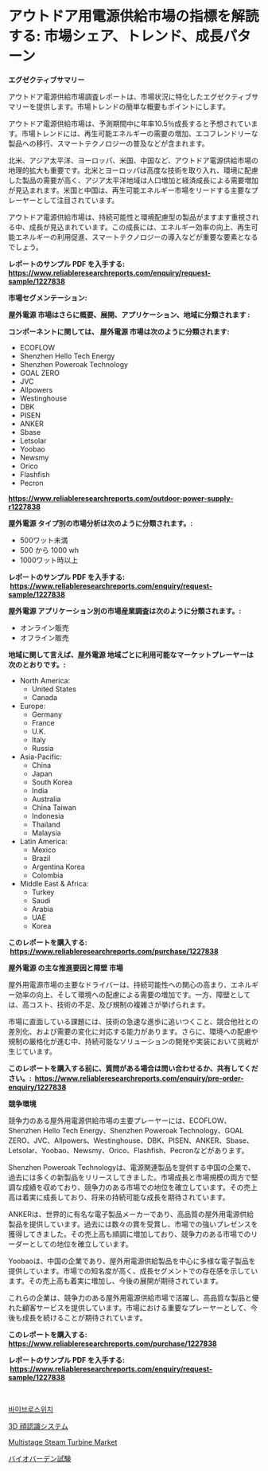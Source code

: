 <p><h1>アウトドア用電源供給市場の指標を解読する: 市場シェア、トレンド、成長パターン</h1></p><p><strong>エグゼクティブサマリー</strong></p>
<p><p>アウトドア電源供給市場調査レポートは、市場状況に特化したエグゼクティブサマリーを提供します。市場トレンドの簡単な概要もポイントにします。</p><p>アウトドア電源供給市場は、予測期間中に年率10.5％成長すると予想されています。市場トレンドには、再生可能エネルギーの需要の増加、エコフレンドリーな製品への移行、スマートテクノロジーの普及などが含まれます。</p><p>北米、アジア太平洋、ヨーロッパ、米国、中国など、アウトドア電源供給市場の地理的拡大も重要です。北米とヨーロッパは高度な技術を取り入れ、環境に配慮した製品の需要が高く、アジア太平洋地域は人口増加と経済成長による需要増加が見込まれます。米国と中国は、再生可能エネルギー市場をリードする主要なプレーヤーとして注目されています。</p><p>アウトドア電源供給市場は、持続可能性と環境配慮型の製品がますます重視される中、成長が見込まれています。この成長には、エネルギー効率の向上、再生可能エネルギーの利用促進、スマートテクノロジーの導入などが重要な要素となるでしょう。</p></p>
<p><strong>レポートのサンプル PDF を入手する: <a href="https://www.reliableresearchreports.com/enquiry/request-sample/1227838">https://www.reliableresearchreports.com/enquiry/request-sample/1227838</a></strong></p>
<p><strong>市場セグメンテーション:</strong></p>
<p><strong> 屋外電源 市場はさらに概要、展開、アプリケーション、地域に分類されます :</strong></p>
<p><strong>コンポーネントに関しては、 屋外電源 市場は次のように分類されます: &nbsp;</strong></p>
<p><ul><li>ECOFLOW</li><li>Shenzhen Hello Tech Energy</li><li>Shenzhen Poweroak Technology</li><li>GOAL ZERO</li><li>JVC</li><li>Allpowers</li><li>Westinghouse</li><li>DBK</li><li>PISEN</li><li>ANKER</li><li>Sbase</li><li>Letsolar</li><li>Yoobao</li><li>Newsmy</li><li>Orico</li><li>Flashfish</li><li>Pecron</li></ul></p>
<p><strong><a href="https://www.reliableresearchreports.com/outdoor-power-supply-r1227838">https://www.reliableresearchreports.com/outdoor-power-supply-r1227838</a></strong></p>
<p><strong> 屋外電源 タイプ別の市場分析は次のように分類されます。:</strong></p>
<p><ul><li>500ワット未満</li><li>500 から 1000 wh</li><li>1000ワット時以上</li></ul></p>
<p><strong>レポートのサンプル PDF を入手する: &nbsp;<a href="https://www.reliableresearchreports.com/enquiry/request-sample/1227838">https://www.reliableresearchreports.com/enquiry/request-sample/1227838</a></strong></p>
<p><strong> 屋外電源 アプリケーション別の市場産業調査は次のように分類されます。:</strong></p>
<p><ul><li>オンライン販売</li><li>オフライン販売</li></ul></p>
<p><strong>地域に関して言えば、屋外電源 地域ごとに利用可能なマーケットプレーヤーは次のとおりです。:</strong></p>
<p><ul>
    <li>
        North America:
        <ul>
            <li>United States</li>
            <li>Canada</li>
        </ul>
    </li>
    <li>
        Europe:
        <ul>
            <li>Germany</li>
            <li>France</li>
            <li>U.K.</li>
            <li>Italy</li>
            <li>Russia</li>
        </ul>
    </li>
    <li>
        Asia-Pacific:
        <ul>
            <li>China</li>
            <li>Japan</li>
            <li>South Korea</li>
            <li>India</li>
            <li>Australia</li>
            <li>China Taiwan</li>
            <li>Indonesia</li>
            <li>Thailand</li>
            <li>Malaysia</li>
        </ul>
    </li>
    <li>
        Latin America:
        <ul>
            <li>Mexico</li>
            <li>Brazil</li>
            <li>Argentina Korea</li>
            <li>Colombia</li>
        </ul>
    </li>
    <li>
        Middle East & Africa:
        <ul>
            <li>Turkey</li>
            <li>Saudi</li>
            <li>Arabia</li>
            <li>UAE</li>
            <li>Korea</li>
        </ul>
    </li>
    </ul></p>
<p><strong>このレポートを購入する: &nbsp;<a href="https://www.reliableresearchreports.com/purchase/1227838">https://www.reliableresearchreports.com/purchase/1227838</a></strong></p>
<p><strong>屋外電源 の主な推進要因と障壁 市場</strong></p>
<p><p>屋外用電源市場の主要なドライバーは、持続可能性への関心の高まり、エネルギー効率の向上、そして環境への配慮による需要の増加です。一方、障壁としては、高コスト、技術の不足、及び規制の複雑さが挙げられます。</p><p>市場に直面している課題には、技術の急速な進歩に追いつくこと、競合他社との差別化、および需要の変化に対応する能力があります。さらに、環境への配慮や規制の厳格化が進む中、持続可能なソリューションの開発や実装において挑戦が生じています。</p></p>
<p><strong>このレポートを購入する前に、質問がある場合は問い合わせるか、共有してください。:&nbsp; <a href="https://www.reliableresearchreports.com/enquiry/pre-order-enquiry/1227838">https://www.reliableresearchreports.com/enquiry/pre-order-enquiry/1227838</a></strong></p>
<p><strong>競争環境</strong></p>
<p><p>競争力のある屋外用電源供給市場の主要プレーヤーには、ECOFLOW、Shenzhen Hello Tech Energy、Shenzhen Poweroak Technology、GOAL ZERO、JVC、Allpowers、Westinghouse、DBK、PISEN、ANKER、Sbase、Letsolar、Yoobao、Newsmy、Orico、Flashfish、Pecronなどがあります。</p><p>Shenzhen Poweroak Technologyは、電源関連製品を提供する中国の企業で、過去には多くの新製品をリリースしてきました。市場成長と市場規模の両方で堅調な成績を収めており、競争力のある市場での地位を確立しています。その売上高は着実に成長しており、将来の持続可能な成長を期待されています。</p><p>ANKERは、世界的に有名な電子製品メーカーであり、高品質の屋外用電源供給製品を提供しています。過去には数々の賞を受賞し、市場での強いプレゼンスを獲得してきました。その売上高も順調に増加しており、競争力のある市場でのリーダーとしての地位を確立しています。</p><p>Yoobaoは、中国の企業であり、屋外用電源供給製品を中心に多様な電子製品を提供しています。市場での知名度が高く、成長セグメントでの存在感を示しています。その売上高も着実に増加し、今後の展開が期待されています。</p><p>これらの企業は、競争力のある屋外用電源供給市場で活躍し、高品質な製品と優れた顧客サービスを提供しています。市場における重要なプレーヤーとして、今後も成長を続けることが期待されています。</p></p>
<p><strong>このレポートを購入する: &nbsp; <a href="https://www.reliableresearchreports.com/purchase/1227838">https://www.reliableresearchreports.com/purchase/1227838</a></strong></p>
<p><strong>レポートのサンプル PDF を入手する: &nbsp;<a href="https://www.reliableresearchreports.com/enquiry/request-sample/1227838">https://www.reliableresearchreports.com/enquiry/request-sample/1227838</a></strong><strong></strong></p>
<p>&nbsp;</p>
<p><p><a href="https://medium.com/@lolitanader1/%EC%A7%84%EB%8F%99%EC%8A%A4%EC%9C%84%EC%B9%98-%EC%8B%9C%EC%9E%A5-%EC%84%B1%EA%B3%B5%EC%A0%81%EC%9D%B8-%EB%B9%84%EC%A6%88%EB%8B%88%EC%8A%A4-%EC%A0%84%EB%9E%B5%EC%9D%98-%EC%97%B4%EC%87%A0-2031%EB%85%84%EA%B9%8C%EC%A7%80-%EC%98%88%EC%B8%A1-55ec30641c9f">바이브로스위치</a></p><p><a href="https://medium.com/@raymanta28/3d%E9%A1%94%E8%AA%8D%E8%AD%98%E3%82%B7%E3%82%B9%E3%83%86%E3%83%A0%E5%B8%82%E5%A0%B4-2031%E5%B9%B4%E3%81%BE%E3%81%A7%E3%81%AE%E3%83%88%E3%83%AC%E3%83%B3%E3%83%89-%E4%BA%88%E6%B8%AC-%E7%AB%B6%E4%BA%89%E5%88%86%E6%9E%90-7accbb6b6a3a">3D 顔認識システム</a></p><p><a href="https://github.com/okotobwrhuteie/Market-Research-Report-List-2/blob/main/multistage-steam-turbine-market.md">Multistage Steam Turbine Market</a></p><p><a href="https://medium.com/@anabelavenport7854/%E3%83%90%E3%82%A4%E3%82%AA%E3%83%90%E3%83%BC%E3%83%87%E3%83%B3%E3%83%86%E3%82%B9%E3%83%88%E3%81%AE%E5%B8%82%E5%A0%B4%E3%83%A1%E3%83%88%E3%83%AA%E3%82%AF%E3%82%B9%E3%81%AE%E8%A7%A3%E8%AA%AD-%E5%B8%82%E5%A0%B4%E3%82%B7%E3%82%A7%E3%82%A2-%E3%83%88%E3%83%AC%E3%83%B3%E3%83%89-%E3%81%8A%E3%82%88%E3%81%B3%E6%88%90%E9%95%B7%E3%83%91%E3%82%BF%E3%83%BC%E3%83%B3-28ae5a886b97">バイオバーデン試験</a></p></p>